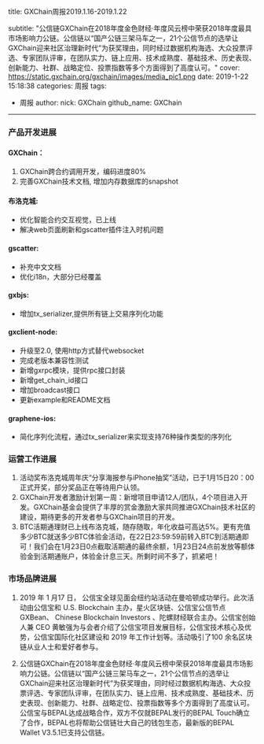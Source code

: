 title: GXChain周报2019.1.16-2019.1.22

subtitle: "公信链GXChain在2018年度金色财经·年度风云榜中荣获2018年度最具市场影响力公链。公信链以“国产公链三架马车之一，21个公信节点的选举让GXChain迎来社区治理新时代”为获奖理由，同时经过数据机构海选、大众投票评选、专家团队评审，在团队实力、链上应用、技术成熟度、基础技术、历史表现、创新能力、社群、战略定位、投票指数等多个方面得到了高度认可。"
cover: https://static.gxchain.org/gxchain/images/media_pic1.png
date: 2019-1-22 15:18:38
categories: 周报
tags:
  - 周报
author:
    nick: GXChain
    github_name: GXChain
---

### 产品开发进展
#### GXChain：
1.  GXChain跨合约调用开发，编码进度80%
2. 完善GXChain技术文档, 增加内存数据库的snapshot

#### 布洛克城:
- 优化智能合约交互视觉，已上线
- 解决web页面刷新和gscatter插件注入时机问题

#### gscatter:
- 补充中文文档
- 优化i18n，大部分已经覆盖

#### gxbjs:
- 增加tx_serializer,提供所有链上交易序列化功能

#### gxclient-node:
- 升级至2.0, 使用http方式替代websocket
- 完成老版本兼容性测试
- 新增gxrpc模块，提供rpc接口封装
- 新增get_chain_id接口
- 增加broadcast接口
- 更新example和README文档

#### graphene-ios:
- 简化序列化流程，通过tx_serializer来实现支持76种操作类型的序列化

### 运营工作进展

1. 活动奖布洛克城周年庆“分享海报参与iPhone抽奖”活动，已于1月15日20：00正式开奖，部分奖品正在等待用户认领。
2. GXChain开发者激励计划第一周：新增项目申请12人/团队，4个项目进入开发。GXChain基金会提供了丰厚的赏金激励大家共同推进GXChain技术社区的建设，期待更多的开发者参与GXChain项目的开发。
3. BTC活期通理财已上线布洛克城，随存随取，年化收益可高达5%。更有充值多少BTC就送多少BTC体验金活动，在22日23:59:59前转入BTC到活期通即可！我们会在1月23日0点截取活期通的最终余额，1月23日24点前发放等额体验金到活期通账户，体验金计息三天。所剩时间不多了，抓紧吧！



### 市场品牌进展
1. 2019 年 1 月17 日， 公信宝全球见面会纽约站活动在曼哈顿成功举行。此次活动由公信宝和 U.S. Blockchain 主办，星火区块链、公信宝公信节点 GXBean、 Chinese Blockchain Investors 、陀螺财经联合主办。公信宝创始人兼 CEO 黄敏强为与会者介绍了公信宝项目发展目标，公信宝技术核心及优势，公信宝国际化社区建设和 2019 年工作计划等。活动吸引了100 余名区块链从业人士和爱好者参与。

2. 公信链GXChain在2018年度金色财经·年度风云榜中荣获2018年度最具市场影响力公链。公信链以“国产公链三架马车之一，21个公信节点的选举让GXChain迎来社区治理新时代”为获奖理由，同时经过数据机构海选、大众投票评选、专家团队评审，在团队实力、链上应用、技术成熟度、基础技术、历史表现、创新能力、社群、战略定位、投票指数等多个方面得到了高度认可。
公信宝与BEPAL达成战略合作，双方不仅就BEPAL发行的BEPAL Touch确立了合作，BEPAL也将帮助公信链壮大自己的钱包生态，最新版的BEPAL Wallet V3.5.1已支持公信链。